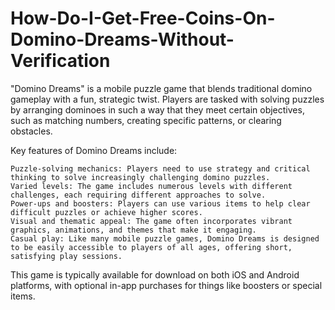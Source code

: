 # How-Do-I-Get-Free-Coins-On-Domino-Dreams-Without-Verification

"Domino Dreams" is a mobile puzzle game that blends traditional domino gameplay with a fun, strategic twist. Players are tasked with solving puzzles by arranging dominoes in such a way that they meet certain objectives, such as matching numbers, creating specific patterns, or clearing obstacles.

Key features of Domino Dreams include:

    Puzzle-solving mechanics: Players need to use strategy and critical thinking to solve increasingly challenging domino puzzles.
    Varied levels: The game includes numerous levels with different challenges, each requiring different approaches to solve.
    Power-ups and boosters: Players can use various items to help clear difficult puzzles or achieve higher scores.
    Visual and thematic appeal: The game often incorporates vibrant graphics, animations, and themes that make it engaging.
    Casual play: Like many mobile puzzle games, Domino Dreams is designed to be easily accessible to players of all ages, offering short, satisfying play sessions.

This game is typically available for download on both iOS and Android platforms, with optional in-app purchases for things like boosters or special items.
